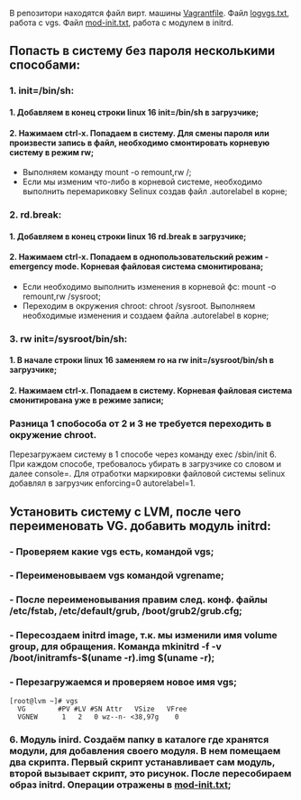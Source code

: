 
В репозитори находятся файл вирт. машины [Vagrantfile](Vagrantfile). 
Файл [logvgs.txt](logvgs.txt), работа с vgs. 
Файл [mod-init.txt](mod-init.txt), работа с модулем в initrd. 


##  Попасть в систему без пароля несколькими способами:


### 1. init=/bin/sh:
#### 1. Добавляем в конец строки linux 16 init=/bin/sh в загрузчике;
#### 2. Нажимаем ctrl-x. Попадаем в систему. Для смены пароля или произвести запись в файл, необходимо смонтировать корневую систему в режим rw;
-  Выполняем команду mount -o remount,rw /;
-  Если мы изменим что-либо в корневой системе, необходимо выполнить перемариковку Selinux создав файл .autorelabel в корне;

### 2.  rd.break:
#### 1. Добавляем в конец строки linux 16 rd.break в загрузчике;
#### 2. Нажимаем ctrl-x. Попадаем в однопользовательский режим - emergency mode. Корневая файловая система смонитирована;
   -  Если необходимо выполнить изменения в корневой фс: mount -o remount,rw /sysroot;
   -  Переходим в окружения chroot: chroot /sysroot. Выполняем необходимые изменения и создаем файла .autorelabel в корне;

### 3. rw init=/sysroot/bin/sh:
#### 1. В начале строки linux 16 заменяем ro на rw init=/sysroot/bin/sh в загрузчике;
#### 2. Нажимаем ctrl-x. Попадаем в систему. Корневая файловая система смонитирована уже в режиме записи;

### Разница 1 спобособа от 2 и 3 не требуется переходить в окружение chroot. 
Перезагружаем систему в 1 способе через команду exec /sbin/init 6. При каждом способе, требовалось убирать в загрузчике со словом и далее console=. Для отработки маркировки файловой системы selinux добавлял в загрузчик enforcing=0 autorelabel=1.



## Установить систему с LVM, после чего переименовать VG. добавить модуль initrd:

### - Проверяем какие vgs есть, командой vgs;
### - Переименовываем vgs командой vgrename;
### - После переименовывания правим след. конф. файлы /etc/fstab, /etc/default/grub, /boot/grub2/grub.cfg;
### - Пересоздаем initrd image, т.к. мы изменили имя volume group, для обращения. Команда mkinitrd -f -v /boot/initramfs-$(uname -r).img $(uname -r);
### - Перезагружаемся и проверяем новое имя vgs;


```
[root@lvm ~]# vgs
  VG        #PV #LV #SN Attr   VSize   VFree
  VGNEW      1   2   0 wz--n- <38,97g    0 
```

### 6. Модуль inird. Создаём папку в каталоге где хранятся модули, для добавления своего модуля. В нем помещаем два скрипта. Первый скрипт устанавливает сам модуль, второй вызывает скрипт, это рисунок. После пересобираем образ initrd. Операции отражены в [mod-init.txt](mod-init.txt);  
